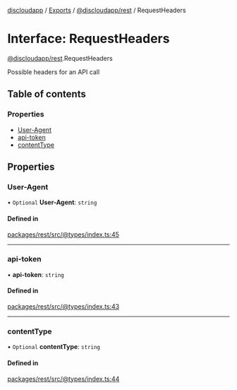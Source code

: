 [discloudapp](../README.md) / [Exports](../modules.md) / [@discloudapp/rest](../modules/discloudapp_rest.md) / RequestHeaders

# Interface: RequestHeaders

[@discloudapp/rest](../modules/discloudapp_rest.md).RequestHeaders

Possible headers for an API call

## Table of contents

### Properties

- [User-Agent](discloudapp_rest.RequestHeaders.md#user-agent)
- [api-token](discloudapp_rest.RequestHeaders.md#api-token)
- [contentType](discloudapp_rest.RequestHeaders.md#contenttype)

## Properties

### User-Agent

• `Optional` **User-Agent**: `string`

#### Defined in

[packages/rest/src/@types/index.ts:45](https://github.com/discloud/discloud.app/blob/d2f41b0/packages/rest/src/@types/index.ts#L45)

___

### api-token

• **api-token**: `string`

#### Defined in

[packages/rest/src/@types/index.ts:43](https://github.com/discloud/discloud.app/blob/d2f41b0/packages/rest/src/@types/index.ts#L43)

___

### contentType

• `Optional` **contentType**: `string`

#### Defined in

[packages/rest/src/@types/index.ts:44](https://github.com/discloud/discloud.app/blob/d2f41b0/packages/rest/src/@types/index.ts#L44)
